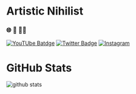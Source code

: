 # Artistic Nihilist
### 🌐 🤖 🎨🧠

[![YouTUbe Batdge](https://img.shields.io/badge/-@lucidmach_-c10000?style=flat-square&labelColor=c10000&logo=youtube&logoColor=white&link=https://www.youtube.com/channel/UCeiqLNsKT95FGM8obq1GH4g)](https://www.youtube.com/channel/UCeiqLNsKT95FGM8obq1GH4g)
[![Twitter Badge](https://img.shields.io/badge/-@lucidmach_-1ca0f1?style=flat-square&labelColor=1ca0f1&logo=twitter&logoColor=white&link=http://twitter.com/lucidmach)](https://twitter.com/lucidmach)
[![Instagram](https://img.shields.io/badge/-@lucidmach_-E4405F?style=flat-square&labelColor=E4405F&logo=instagram&logoColor=white&link=http://instagram.com/lucidmach)](https://instagram.com/lucidmach)
<!--
**LucidMach/LucidMach** is a ✨ _special_ ✨ repository because its `README.md` (this file) appears on your GitHub profile.

Here are some ideas to get you started:

- 🔭 I’m currently working on ...
- 🌱 I’m currently learning ...
- 👯 I’m looking to collaborate on ...
- 🤔 I’m looking for help with ...
- 💬 Ask me about ...
- 📫 How to reach me: ...
- 😄 Pronouns: ...
- ⚡ Fun fact: ...
-->

# GitHub Stats
![github stats](https://github-readme-stats.vercel.app/api?username=lucidmach&include_all_commits=true&count_private=true&show_icons=true&line_height=20&title_color=00c1c1&icon_color=00cbcb&text_color=D3D3D3&bg_color=0,000000,00abab)
